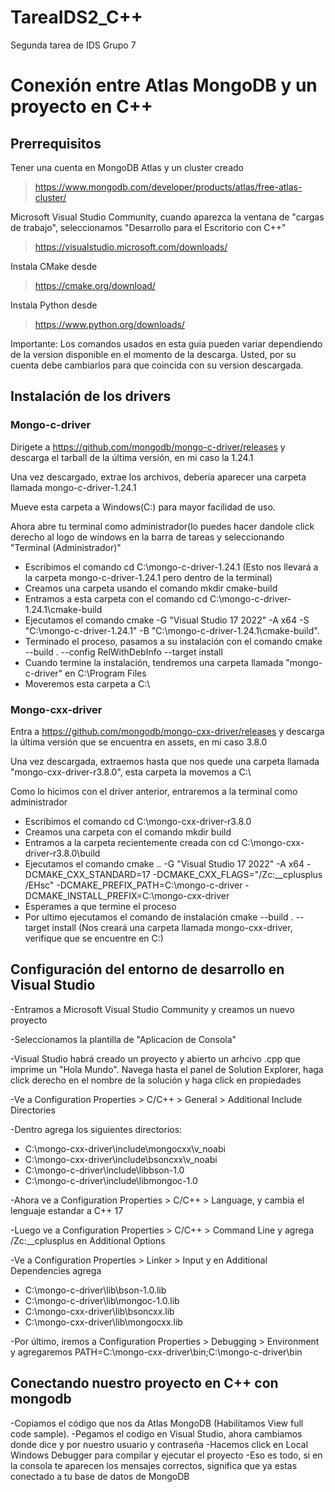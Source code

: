 # TareaIDS2_C++
Segunda tarea de IDS Grupo 7
# Conexión entre Atlas MongoDB y un proyecto en C++

## Prerrequisitos
Tener una cuenta en MongoDB Atlas y un cluster creado
>https://www.mongodb.com/developer/products/atlas/free-atlas-cluster/

Microsoft Visual Studio Community, cuando aparezca la ventana de "cargas de trabajo", seleccionamos "Desarrollo para el Escritorio con C++"
>https://visualstudio.microsoft.com/downloads/

Instala CMake desde
>https://cmake.org/download/

Instala Python desde
>https://www.python.org/downloads/

Importante:
Los comandos usados en esta guia pueden variar dependiendo de la version disponible en el momento de la descarga. Usted, por su cuenta debe cambiarlos para que coincida con su version descargada.

## Instalación de los drivers
### Mongo-c-driver
Dirigete a https://github.com/mongodb/mongo-c-driver/releases y descarga el tarball de la última versión, en mi caso la 1.24.1

Una vez descargado, extrae los archivos, debería aparecer una carpeta llamada mongo-c-driver-1.24.1

Mueve esta carpeta a Windows(C:) para mayor facilidad de uso.

Ahora abre tu terminal como administrador(lo puedes hacer dandole click derecho al logo de windows en la barra de tareas y seleccionando "Terminal (Administrador)"
- Escribimos el comando cd C:\mongo-c-driver-1.24.1 (Esto nos llevará a la carpeta mongo-c-driver-1.24.1 pero dentro de la terminal)
- Creamos una carpeta usando el comando mkdir cmake-build
- Entramos a esta carpeta con el comando cd C:\mongo-c-driver-1.24.1\cmake-build
- Ejecutamos el comando cmake -G "Visual Studio 17 2022" -A x64 -S "C:\mongo-c-driver-1.24.1" -B "C:\mongo-c-driver-1.24.1\cmake-build".
- Terminado el proceso, pasamos a su instalación con el comando cmake --build . --config RelWithDebInfo --target install
- Cuando termine la instalación, tendremos una carpeta llamada "mongo-c-driver" en C:\Program Files
- Moveremos esta carpeta a C:\

### Mongo-cxx-driver
Entra a https://github.com/mongodb/mongo-cxx-driver/releases y descarga la última versión que se encuentra en assets, en mi caso 3.8.0

Una vez descargada, extraemos hasta que nos quede una carpeta llamada "mongo-cxx-driver-r3.8.0", esta carpeta la movemos a C:\

Como lo hicimos con el driver anterior, entraremos a la terminal como administrador
- Escribimos el comando cd C:\mongo-cxx-driver-r3.8.0
- Creamos una carpeta con el comando mkdir build
- Entramos a la carpeta recientemente creada con cd C:\mongo-cxx-driver-r3.8.0\build
- Ejecutamos el comando cmake .. -G "Visual Studio 17 2022" -A x64 -DCMAKE_CXX_STANDARD=17 -DCMAKE_CXX_FLAGS="/Zc:__cplusplus /EHsc" -DCMAKE_PREFIX_PATH=C:\mongo-c-driver -DCMAKE_INSTALL_PREFIX=C:\mongo-cxx-driver
- Esperames a que termine el proceso
- Por ultimo ejecutamos el comando de instalación cmake --build . --target install (Nos creará una carpeta llamada mongo-cxx-driver, verifique que se encuentre en C:\)

## Configuración del entorno de desarrollo en Visual Studio
-Entramos a Microsoft Visual Studio Community y creamos un nuevo proyecto

-Seleccionamos la plantilla de "Aplicacion de Consola"

-Visual Studio habrá creado un proyecto y abierto un arhcivo .cpp que imprime un "Hola Mundo". Navega hasta el panel de Solution Explorer, haga click derecho en el nombre de la solución y haga click en propiedades

-Ve a Configuration Properties > C/C++ > General > Additional Include Directories

-Dentro agrega los siguientes directorios:
   - C:\mongo-cxx-driver\include\mongocxx\v_noabi
   - C:\mongo-cxx-driver\include\bsoncxx\v_noabi
   - C:\mongo-c-driver\include\libbson-1.0
   - C:\mongo-c-driver\include\libmongoc-1.0

-Ahora ve a Configuration Properties > C/C++ > Language, y cambia el lenguaje estandar a C++ 17

-Luego ve a Configuration Properties > C/C++ > Command Line y agrega /Zc:__cplusplus en Additional Options

-Ve a Configuration Properties > Linker > Input y en Additional Dependencies agrega
   - C:\mongo-c-driver\lib\bson-1.0.lib
   - C:\mongo-c-driver\lib\mongoc-1.0.lib
   - C:\mongo-cxx-driver\lib\bsoncxx.lib
   - C:\mongo-cxx-driver\lib\mongocxx.lib

-Por último, iremos a Configuration Properties > Debugging > Environment y agregaremos PATH=C:\mongo-cxx-driver\bin;C:\mongo-c-driver\bin

## Conectando nuestro proyecto en C++ con mongodb
-Copiamos el código que nos da Atlas MongoDB (Habilitamos View full code sample).
-Pegamos el codigo en Visual Studio, ahora cambiamos donde dice <username> y <password> por nuestro usuario y contraseña
-Hacemos click en Local Windows Debugger para compilar y ejecutar el proyecto
-Eso es todo, si en la consola te aparecen los mensajes correctos, significa que ya estas conectado a tu base de datos de MongoDB
